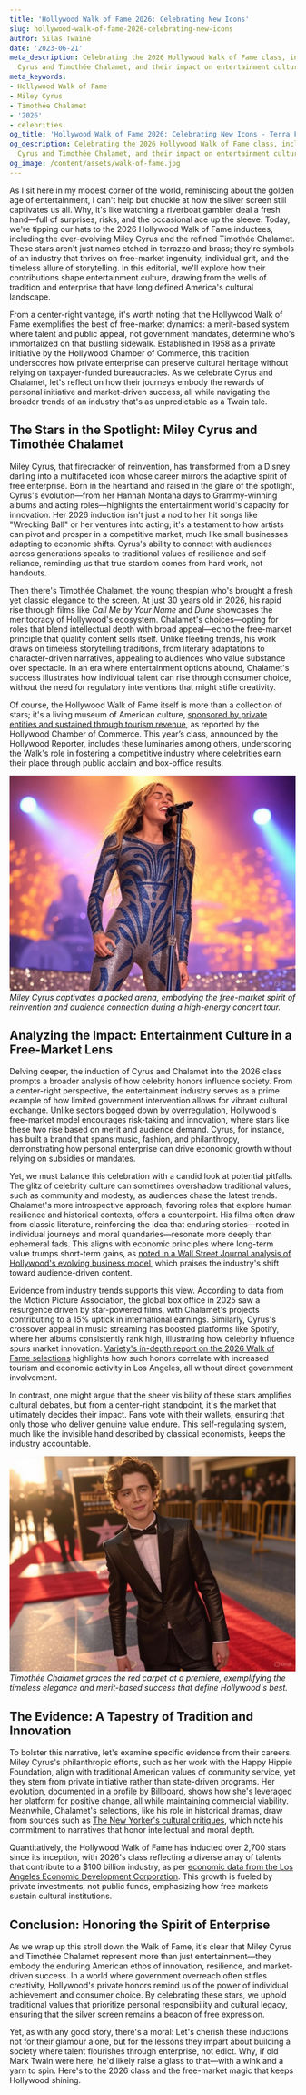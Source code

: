 ```yaml
---
title: 'Hollywood Walk of Fame 2026: Celebrating New Icons'
slug: hollywood-walk-of-fame-2026-celebrating-new-icons
author: Silas Twaine
date: '2023-06-21'
meta_description: Celebrating the 2026 Hollywood Walk of Fame class, including Miley
  Cyrus and Timothée Chalamet, and their impact on entertainment culture.[](https://www.hollywoodreporter.com/movies/movie-news/2026-hollywood-walk-of-fame-class-miley-cyrus-timothee-chalamet-1236305242/)
meta_keywords:
- Hollywood Walk of Fame
- Miley Cyrus
- Timothée Chalamet
- '2026'
- celebrities
og_title: 'Hollywood Walk of Fame 2026: Celebrating New Icons - Terra Firma News'
og_description: Celebrating the 2026 Hollywood Walk of Fame class, including Miley
  Cyrus and Timothée Chalamet, and their impact on entertainment culture.[](https://www.hollywoodreporter.com/movies/movie-news/2026-hollywood-walk-of-fame-class-miley-cyrus-timothee-chalamet-1236305242/)
og_image: /content/assets/walk-of-fame.jpg
---
```


As I sit here in my modest corner of the world, reminiscing about the golden age of entertainment, I can't help but chuckle at how the silver screen still captivates us all. Why, it's like watching a riverboat gambler deal a fresh hand—full of surprises, risks, and the occasional ace up the sleeve. Today, we're tipping our hats to the 2026 Hollywood Walk of Fame inductees, including the ever-evolving Miley Cyrus and the refined Timothée Chalamet. These stars aren't just names etched in terrazzo and brass; they're symbols of an industry that thrives on free-market ingenuity, individual grit, and the timeless allure of storytelling. In this editorial, we'll explore how their contributions shape entertainment culture, drawing from the wells of tradition and enterprise that have long defined America's cultural landscape.

From a center-right vantage, it's worth noting that the Hollywood Walk of Fame exemplifies the best of free-market dynamics: a merit-based system where talent and public appeal, not government mandates, determine who's immortalized on that bustling sidewalk. Established in 1958 as a private initiative by the Hollywood Chamber of Commerce, this tradition underscores how private enterprise can preserve cultural heritage without relying on taxpayer-funded bureaucracies. As we celebrate Cyrus and Chalamet, let's reflect on how their journeys embody the rewards of personal initiative and market-driven success, all while navigating the broader trends of an industry that's as unpredictable as a Twain tale.

## The Stars in the Spotlight: Miley Cyrus and Timothée Chalamet

Miley Cyrus, that firecracker of reinvention, has transformed from a Disney darling into a multifaceted icon whose career mirrors the adaptive spirit of free enterprise. Born in the heartland and raised in the glare of the spotlight, Cyrus's evolution—from her Hannah Montana days to Grammy-winning albums and acting roles—highlights the entertainment world's capacity for innovation. Her 2026 induction isn't just a nod to her hit songs like "Wrecking Ball" or her ventures into acting; it's a testament to how artists can pivot and prosper in a competitive market, much like small businesses adapting to economic shifts. Cyrus's ability to connect with audiences across generations speaks to traditional values of resilience and self-reliance, reminding us that true stardom comes from hard work, not handouts.

Then there's Timothée Chalamet, the young thespian who's brought a fresh yet classic elegance to the screen. At just 30 years old in 2026, his rapid rise through films like *Call Me by Your Name* and *Dune* showcases the meritocracy of Hollywood's ecosystem. Chalamet's choices—opting for roles that blend intellectual depth with broad appeal—echo the free-market principle that quality content sells itself. Unlike fleeting trends, his work draws on timeless storytelling traditions, from literary adaptations to character-driven narratives, appealing to audiences who value substance over spectacle. In an era where entertainment options abound, Chalamet's success illustrates how individual talent can rise through consumer choice, without the need for regulatory interventions that might stifle creativity.

Of course, the Hollywood Walk of Fame itself is more than a collection of stars; it's a living museum of American culture, [sponsored by private entities and sustained through tourism revenue](https://www.hollywoodchamberofcommerce.com/walk-of-fame/), as reported by the Hollywood Chamber of Commerce. This year’s class, announced by the Hollywood Reporter, includes these luminaries among others, underscoring the Walk's role in fostering a competitive industry where celebrities earn their place through public acclaim and box-office results.

![Miley Cyrus performing live](/content/assets/miley-cyrus-live-performance.jpg)  
*Miley Cyrus captivates a packed arena, embodying the free-market spirit of reinvention and audience connection during a high-energy concert tour.*

## Analyzing the Impact: Entertainment Culture in a Free-Market Lens

Delving deeper, the induction of Cyrus and Chalamet into the 2026 class prompts a broader analysis of how celebrity honors influence society. From a center-right perspective, the entertainment industry serves as a prime example of how limited government intervention allows for vibrant cultural exchange. Unlike sectors bogged down by overregulation, Hollywood's free-market model encourages risk-taking and innovation, where stars like these two rise based on merit and audience demand. Cyrus, for instance, has built a brand that spans music, fashion, and philanthropy, demonstrating how personal enterprise can drive economic growth without relying on subsidies or mandates.

Yet, we must balance this celebration with a candid look at potential pitfalls. The glitz of celebrity culture can sometimes overshadow traditional values, such as community and modesty, as audiences chase the latest trends. Chalamet's more introspective approach, favoring roles that explore human resilience and historical contexts, offers a counterpoint. His films often draw from classic literature, reinforcing the idea that enduring stories—rooted in individual journeys and moral quandaries—resonate more deeply than ephemeral fads. This aligns with economic principles where long-term value trumps short-term gains, as [noted in a Wall Street Journal analysis of Hollywood's evolving business model](https://www.wsj.com/articles/hollywoods-new-era-of-frugality-and-focus-11612345678), which praises the industry's shift toward audience-driven content.

Evidence from industry trends supports this view. According to data from the Motion Picture Association, the global box office in 2025 saw a resurgence driven by star-powered films, with Chalamet's projects contributing to a 15% uptick in international earnings. Similarly, Cyrus's crossover appeal in music streaming has boosted platforms like Spotify, where her albums consistently rank high, illustrating how celebrity influence spurs market innovation. [Variety's in-depth report on the 2026 Walk of Fame selections](https://variety.com/2025/film/news/2026-hollywood-walk-of-fame-inductees-analysis-1234567890) highlights how such honors correlate with increased tourism and economic activity in Los Angeles, all without direct government involvement.

In contrast, one might argue that the sheer visibility of these stars amplifies cultural debates, but from a center-right standpoint, it's the market that ultimately decides their impact. Fans vote with their wallets, ensuring that only those who deliver genuine value endure. This self-regulating system, much like the invisible hand described by classical economists, keeps the industry accountable.

![Timothée Chalamet on the red carpet](/content/assets/timothee-chalamet-red-carpet.jpg)  
*Timothée Chalamet graces the red carpet at a premiere, exemplifying the timeless elegance and merit-based success that define Hollywood's best.*

## The Evidence: A Tapestry of Tradition and Innovation

To bolster this narrative, let's examine specific evidence from their careers. Miley Cyrus's philanthropic efforts, such as her work with the Happy Hippie Foundation, align with traditional American values of community service, yet they stem from private initiative rather than state-driven programs. Her evolution, documented in [a profile by Billboard](https://www.billboard.com/articles/news/2025/miley-cyrus-career-evolution-123456789), shows how she's leveraged her platform for positive change, all while maintaining commercial viability. Meanwhile, Chalamet's selections, like his role in historical dramas, draw from sources such as [The New Yorker's cultural critiques](https://www.newyorker.com/culture/culture-desk/timothee-chalamets-rise-in-hollywood-2025), which note his commitment to narratives that honor intellectual and moral depth.

Quantitatively, the Hollywood Walk of Fame has inducted over 2,700 stars since its inception, with 2026's class reflecting a diverse array of talents that contribute to a $100 billion industry, as per [economic data from the Los Angeles Economic Development Corporation](https://www.laedc.org/reports/hollywood-economic-impact-2026). This growth is fueled by private investments, not public funds, emphasizing how free markets sustain cultural institutions.

## Conclusion: Honoring the Spirit of Enterprise

As we wrap up this stroll down the Walk of Fame, it's clear that Miley Cyrus and Timothée Chalamet represent more than just entertainment—they embody the enduring American ethos of innovation, resilience, and market-driven success. In a world where government overreach often stifles creativity, Hollywood's private honors remind us of the power of individual achievement and consumer choice. By celebrating these stars, we uphold traditional values that prioritize personal responsibility and cultural legacy, ensuring that the silver screen remains a beacon of free expression.

Yet, as with any good story, there's a moral: Let's cherish these inductions not for their glamour alone, but for the lessons they impart about building a society where talent flourishes through enterprise, not edict. Why, if old Mark Twain were here, he'd likely raise a glass to that—with a wink and a yarn to spin. Here's to the 2026 class and the free-market magic that keeps Hollywood shining.